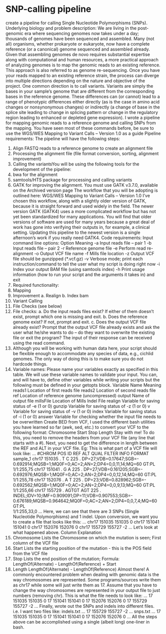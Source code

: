 # SNP-calling pipeline
create a pipeline for calling Single Nucleotide Polymorphisms (SNPs).
Underlying biology and problem description: We are living in the post-genomic era where sequencing genomes now takes under a day; thousands of genomes have  been  sequenced  and  assembled.  Many  (not  all)  organisms,  whether prokaryote  or  eukaryote,  now  have  a  complete  reference  (or  a  canonical) genome sequenced and assembled already. Given that assembling genomes de novo requires substantial expertise along with computational and human resources,  a  more  practical  approach  of  analyzing  genomes  is  to  map  the genomic reads to an existing reference. This approach is also referred to as genome re-sequencing.
Once you have your reads mapped to an existing reference strain, the process can diverge into multiple directions depending on the nature and objective of the project. One common direction is to call variants. Variants are simply the bases  in  your  sample’s  genome  that  are  different  from  the  corresponding bases in the reference genome. These differences can (or cannot) lead to a range of phenotypic differences either directly (as is the case in amino acid changes  or  nonsynonymous  changes)  or  indirectly  (a  change  of  base  in  the splice  site  leading  to  change  in  splicing  pattern  or  change  in  the  regulatory region leading to enhanced or depleted gene expression). I wrote a  pipeline  for  mapping  genomic  reads  to  a  reference  genome  and calling  SNPs  from  the  mapping.  You  have  seen  most  of  these  commands before, be sure to use the WGS/WES Mapping to Variant Calls – Version 1.0 as a guide
Pipeline requirements:
The pipeline will have the following steps:
1. Align FASTQ reads to a reference genome to create an alignment file
2. Processing  the  alignment  file  (file  format  conversion,  sorting,  alignment improvement)
3. Calling the variantsYou will be using the following tools for the development of the pipeline:
1. bwa for the alignment
2. samtools/HTS package for processing and calling variants
3. GATK for improving the alignment. You must use GATK v3.7.0, available 
on the Archived version page
The workflow that you will be adopting is outlined here: WGS/WES Mapping to 
Variant Calls – Version 1.0
I’ve  chosen  this  workflow,  along  with  a  slightly  older  version  of  GATK, because it is straight forward and used widely in the field. The newer version GATK  (GATK4)  uses  a  more  complicated  workflow  but  has  not  yet  been standardized  for  many  applications.  You  will  find  that  older  versions  of software are used for many years because a great deal of work has gone into verifying their outputs in, for example, a clinical setting. Updating this pipeline to the newest version is a single afternoon’s work if you really need GATK4.
Code requirements:
Input command line options:
Option Meaning
-a Input reads file – pair 1
-b Input reads file – pair 2
-r Reference genome file
-e Perform read re-alignment
-o Output VCF file name
-f Mills file location
-z Output VCF file should be gunzipped (*.vcf.gz)
-v Verbose mode; print each instruction/command to tell the user 
what my script is doing right now
-i Index your output BAM file (using samtools index)
-h Print usage information (how to run your script and the arguments 
it takes in) and exit
3. Required functionality:
1. Mapping
2. Improvement
a. Realign
b. Index bam
3. Variant Calling
4. File Checks (see below)
4. File checks:
a. Do the input reads files exist? If either of them doesn’t exist, prompt which one is missing and exit.
b. Does the reference genome exist? If not, prompt and exit.
c. Does the output VCF file already exist? Prompt that the output VCF file  already  exists  and  ask  the  user  what  he/she  wants  to  do  –  do they  want  to  overwrite  the  existing  file  or  exit  the  program?  The input of their response can be received using the read command.
5. Although you will be working with human data here, your script should be flexible enough to accommodate any species of data, e.g., cichlid genomes. The only way of doing this is to make sure you do not hardcode things.
6. Variable  names:  Please  name  your  variables  exactly  as  specified  in  this table. We will use these variable names to validate your input. You can, and will have to, define other variables while writing your scripts but the following must be defined in your getopts block.
Variable 
Name Meaning
reads1 Location of first reads file
reads2 Location of second reads file
ref Location of reference genome (uncompressed)
output Name of output file
millsFile Location of Mills Indel File
realign Variable for saving status of -e (1 or 0)
gunzip Variable for saving status of -z (1 or 0)
v Variable for saving status of -v (1 or 0)
index Variable for saving status of -i (1 or 0)
answer Variable for checking whether the input file needs to be overwritten
Create BED from VCF, I used  the  different  bash  utilities  you have learned so far (awk, sed, etc.) to convert your VCF to the following format:
Chromosome  Start Stop  Length
Stay with me! To do this, you need to remove the headers from your VCF file 
(any line that starts with a #). Next, you need to get the difference in length between the REF and ALT in your VCF file. 
Eg:
This is what part of a VCF file will look like:
...
#CHROM    POS          ID            REF          ALT          QUAL        FILTER    INFO        FORMAT    sample_1
chr17      151035    .              T              C              225          .              DP=27;VDB=0.17647;SGB=-
0.692914;MQSB=1;MQ0F=0;AC=2;AN=2;DP4=0,0,11,14;MQ=60     GT:PL   1/1:255,75
chr17      151041    .              G              A              225          .              DP=27;VDB=0.161205;SGB=-
0.692976;MQSB=1;MQ0F=0;AC=2;AN=2;DP4=0,0,12,14;MQ=60    GT:PL   1/1:255,78
chr17      152076    .              A              T              225          .              DP=23;VDB=0.828962;SGB=-
0.692562;MQSB=1;MQ0F=0;AC=2;AN=2;DP4=0,0,9,13;MQ=60     GT:PL   1/1:255,66
chr17   155729  .       AGTGT   AGT     225     .       
INDEL;IDV=10;IMF=0.909091;DP=11;VDB=0.907553;SGB=-
0.676189;MQSB=0.964642;MQ0F=0;AC=2;AN=2;DP4=0,0,7,4;MQ=60     GT:PL   
1/1:255,33,0
...
Here, we can see that there are 3 SNPs (Single Nucleotide Polymorphisms) and 
1 indel.
Upon conversion, we want you to create a file that looks like this:
...
chr17 151035 151035 0
chr17 151041 151041 0
chr17 152076 152076 0
chr17 155729 155727 -2
...
Let’s look at what happened above.
Column Explanation
1. Chromosome
Lists the Chromosome on which the mutation is seen; First column of the VCF file
2. Start Lists the starting position of the mutation - this is the POS field from the VCF file
3. Stop Lists the end position of the mutation; Formula: 
LengthOf(Alternate) - LengthOf(Reference) + Start
4. Length LengthOf(Alternate) - LengthOf(Reference)
Almost there!
A commonly encountered problem when dealing with genomic data is the way chromosomes are represented. Some programs/sources write them as chr17 while some will just write them as 17. Assume that you have to change the way  chromosomes  are  represented  in  your  output  file  to  just  numbers (removing chr).
This is what the file needs to look like:
...
17 151035 151035 0
17 151041 151041 0
17 152076 152076 0
17 155729 155727 -2
...
Finally,  wrote  out  the  SNPs  and  indels  into  different  files.  i.e.  I want two files like:
indels.txt
...
17 155729 155727 -2
...
snps.txt
...
17 151035 151035 0
17 151041 151041 0
17 152076 152076 0
...
All the steps above can be accomplished using a single (albeit long) one-liner in bash.

